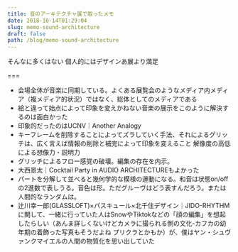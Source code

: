 ```yaml
---
title: 音のアーキテクチャ展で取ったメモ
date: 2018-10-14T01:29:04
slug: memo-sound-architecture
draft: false
path: /blog/memo-sound-architecture
---
```


そんなに多くはない 個人的にはデザインあ展より満足

===

* 会場全体が音楽に同期している。よくある展覧会のようなメディア内メディア（複メディア的状況）ではなく、総体としてのメディアである
* 絵と違って始点によって印象を変えかねない音楽の展示をこのように解決するのは面白かった
* 印象的だったのはUCNV｜Another Analogy
* キーフレームを削除することによってズラしていく手法、それによるグリッチは、広く言えば情報の削除と補完によって印象を変えること 解像度の高低による想像力・説明力
* グリッチによるフロー感覚の破壊。編集の存在を内示。
* 大西景太｜Cocktail Party in AUDIO ARCHITECTUREもよかった
* パートを分解して並べると幾何学的な模様の運動になる。和音は状態on/offの2進数で表しうる。音色は形。ただグルーヴはどう表すんだろう。または人間的なランダムは。
* 辻川幸一郎(GLASSLOFT)×パスキュール×北千住デザイン｜JIDO-RHYTHMに関して、一緒に行っていた人はSnowやTiktokなどの「顔の編集」を想起したらしい（あんま詳しくないけどカメラに撮られる側の文化-カフカの幼年期の着飾った写真もそうだよね プリクラとかもか）が、僕はヤン・シュヴァンクマイエルの人間の物質化を思い出していた